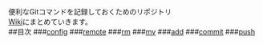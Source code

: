便利なGitコマンドを記録しておくためのリポジトリ<br>
[Wiki](https://github.com/232fumiya/GitCommand/wiki)にまとめていきます。<br>
##目次
###[config](https://github.com/232fumiya/GitCommand/wiki#config)
###[remote](https://github.com/232fumiya/GitCommand/wiki#remote)
###[rm](https://github.com/232fumiya/GitCommand/wiki#rm)
###[mv](https://github.com/232fumiya/GitCommand/wiki#mv)
###[add](https://github.com/232fumiya/GitCommand/wiki#add)
###[commit](https://github.com/232fumiya/GitCommand/wiki#commit)
###[push](https://github.com/232fumiya/GitCommand/wiki#push)

